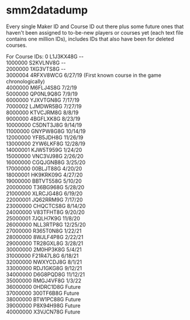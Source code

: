 # smm2datadump
Every single Maker ID and Course ID out there plus some future ones that haven't been assigned to to-be-new players or courses yet (each text file contains one million IDs), includes IDs that also have been for deleted courses. 

For Course IDs:
0 L1J3KX48G --  
1000000 S2KVLNV8G --  
2000000 1XG3VTS8G --  
3000004 4RFXV8WCG 6/27/19 (First known course in the game chronologically)  
4000000 M6FLJ4S8G 7/2/19  
5000000 QP0NL9Q8G 7/9/19  
6000000 YJXVTGN8G 7/17/19  
7000002 LJMDWR5BG 7/27/19  
8000000 KTVCJRM8G 8/8/19  
9000000 4BGFLXK8G 8/23/19  
10000000 C5DNT3J8G 9/14/19  
11000000 GNYPW8G8G 10/14/19  
12000000 YFB5JDH8G 11/26/19  
13000000 2YW6LKF8G 12/28/19  
14000001 KJW5T959G 1/24/20  
15000000 VNC3VJ98G 2/26/20  
16000000 CGQJGNB8G 3/25/20  
17000000 00BLJT88G 4/20/20  
18000001 HK9KRK09G 4/27/20  
19000000 BBTVT558G 5/10/20  
20000000 T36BG968G 5/28/20  
21000000 XLRCJG48G 6/19/20  
22000001 JQ62RRM9G 7/17/20  
23000000 CHQCTCS8G 8/14/20  
24000000 V83TFHT8G 9/20/20  
25000001 7JQLH7K9G 11/8/20  
26000000 NLL3RTP8G 12/25/20  
27000000 R365T0N8G 1/22/21  
28000000 8WJLF4P8G 2/22/21  
29000000 TR28GXL8G 3/28/21  
30000000 2M0HP3K8G 5/4/21  
31000000 F21R47L8G 6/18/21  
32000000 NWXYCDJ8G 8/1/21  
33000000 RDJ1GKG8G 9/12/21  
34000000 D6G8PQD8G 11/12/21  
35000000 RMGJ4VF8G 1/3/22  
36000000 0HDRC1D8G Future  
37000000 300TF6B8G Future  
38000000 BTW1PC88G Future  
39000000 P8X94H98G Future  
40000000 X3VJCN78G Future  

